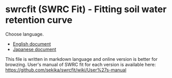 # swrcfit (SWRC Fit) - Fitting soil water retention curve

Choose language.

- [English document](doc/en/README.md)
- [Japanese document](doc/ja/REAME.md)

This file is written in markdown language and online version is better
for browzing. User's manual of SWRC fit for each version is available
here: https://github.com/sekika/swrcfit/wiki/User%27s-manual
